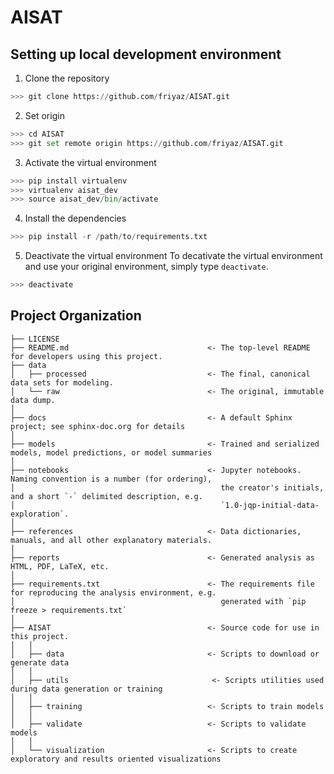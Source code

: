 AISAT
==============================


Setting up local development environment
------------

1. Clone the repository
```python
>>> git clone https://github.com/friyaz/AISAT.git
```

2. Set origin
```python
>>> cd AISAT
>>> git set remote origin https://github.com/friyaz/AISAT.git
```

3. Activate the virtual environment
```python
>>> pip install virtualenv
>>> virtualenv aisat_dev
>>> source aisat_dev/bin/activate
```

4. Install the dependencies
```python
>>> pip install -r /path/to/requirements.txt
```

5. Deactivate the virtual environment
To decativate the virtual environment and use your original environment, simply type `deactivate`.
```python
>>> deactivate
```

Project Organization
------------

    ├── LICENSE
    ├── README.md                               <- The top-level README for developers using this project.
    ├── data
    │   ├── processed                           <- The final, canonical data sets for modeling.
    │   └── raw                                 <- The original, immutable data dump.
    │
    ├── docs                                    <- A default Sphinx project; see sphinx-doc.org for details
    │
    ├── models                                  <- Trained and serialized models, model predictions, or model summaries
    │
    ├── notebooks                               <- Jupyter notebooks. Naming convention is a number (for ordering),
    │                                              the creator's initials, and a short `-` delimited description, e.g.
    │                                              `1.0-jqp-initial-data-exploration`.
    │
    ├── references                              <- Data dictionaries, manuals, and all other explanatory materials.
    │
    ├── reports                                 <- Generated analysis as HTML, PDF, LaTeX, etc.
    │
    ├── requirements.txt                        <- The requirements file for reproducing the analysis environment, e.g.
    │                                              generated with `pip freeze > requirements.txt`
    │
    ├── AISAT                                   <- Source code for use in this project.
    │   │
    │   ├── data                                <- Scripts to download or generate data
    │   │
    │   ├── utils                                <- Scripts utilities used during data generation or training
    │   │
    │   ├── training                            <- Scripts to train models
    │   │
    │   ├── validate                            <- Scripts to validate models
    │   │
    │   └── visualization                       <- Scripts to create exploratory and results oriented visualizations
